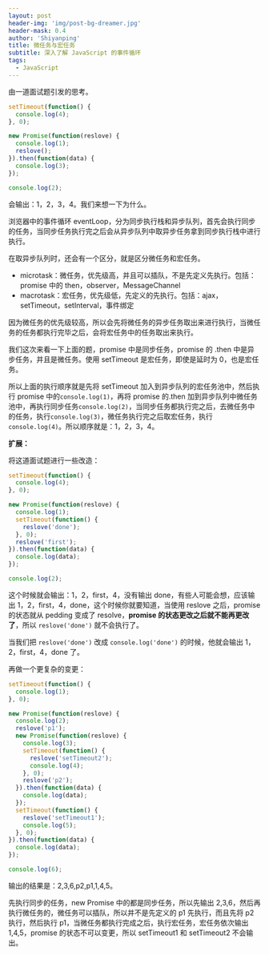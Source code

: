 ```yaml
---
layout: post
header-img: 'img/post-bg-dreamer.jpg'
header-mask: 0.4
author: 'Shiyanping'
title: 微任务与宏任务
subtitle: 深入了解 JavaScript 的事件循环
tags:
  - JavaScript
---
```


由一道面试题引发的思考。

```js
setTimeout(function() {
  console.log(4);
}, 0);

new Promise(function(reslove) {
  console.log(1);
  reslove();
}).then(function(data) {
  console.log(3);
});

console.log(2);
```

会输出：1，2，3，4。我们来想一下为什么。

浏览器中的事件循环 eventLoop，分为同步执行栈和异步队列，首先会执行同步的任务，当同步任务执行完之后会从异步队列中取异步任务拿到同步执行栈中进行执行。

在取异步队列时，还会有一个区分，就是区分微任务和宏任务。

- microtask：微任务，优先级高，并且可以插队，不是先定义先执行。包括：promise 中的 then，observer，MessageChannel
- macrotask：宏任务，优先级低，先定义的先执行。包括：ajax，setTimeout，setInterval，事件绑定

因为微任务的优先级较高，所以会先将微任务的异步任务取出来进行执行，当微任务的任务都执行完毕之后，会将宏任务中的任务取出来执行。

我们这次来看一下上面的题，promise 中是同步任务，promise 的 .then 中是异步任务，并且是微任务。使用 setTimeout 是宏任务，即使是延时为 0，也是宏任务。

所以上面的执行顺序就是先将 setTimeout 加入到异步队列的宏任务池中，然后执行 promise 中的`console.log(1)`，再将 promise 的.then 加到异步队列中微任务池中，再执行同步任务`console.log(2)`，当同步任务都执行完之后，去微任务中的任务，执行`console.log(3)`，微任务执行完之后取宏任务，执行`console.log(4)`。所以顺序就是：1，2，3，4。

**扩展：**

将这道面试题进行一些改造：

```js
setTimeout(function() {
  console.log(4);
}, 0);

new Promise(function(reslove) {
  console.log(1);
  setTimeout(function() {
    reslove('done');
  }, 0);
  reslove('first');
}).then(function(data) {
  console.log(data);
});

console.log(2);
```

这个时候就会输出：1，2，first，4，没有输出 done，有些人可能会想，应该输出 1，2，first，4，done，这个时候你就要知道，当使用 reslove 之后，promise 的状态就从 pedding 变成了 resolve，**promise 的状态更改之后就不能再更改了**，所以 `reslove('done')` 就不会执行了。

当我们把 `reslove('done')` 改成 `console.log('done')` 的时候，他就会输出 1，2，first，4，done 了。

再做一个更复杂的变更：

```js
setTimeout(function() {
  console.log(1);
}, 0);

new Promise(function(reslove) {
  console.log(2);
  reslove('p1');
  new Promise(function(reslove) {
    console.log(3);
    setTimeout(function() {
      reslove('setTimeout2');
      console.log(4);
    }, 0);
    reslove('p2');
  }).then(function(data) {
    console.log(data);
  });
  setTimeout(function() {
    reslove('setTimeout1');
    console.log(5);
  }, 0);
}).then(function(data) {
  console.log(data);
});

console.log(6);
```

输出的结果是：2,3,6,p2,p1,1,4,5。

先执行同步的任务，new Promise 中的都是同步任务，所以先输出 2,3,6，然后再执行微任务的，微任务可以插队，所以并不是先定义的 p1 先执行，而且先将 p2 执行，然后执行 p1，当微任务都执行完成之后，执行宏任务，宏任务依次输出 1,4,5，promise 的状态不可以变更，所以 setTimeout1 和 setTimeout2 不会输出。
